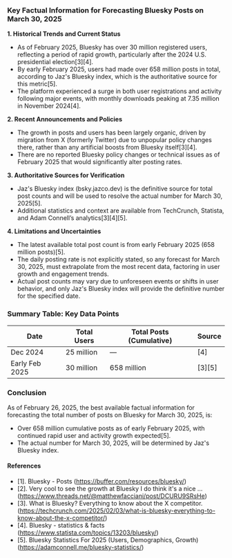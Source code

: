 ### Key Factual Information for Forecasting Bluesky Posts on March 30, 2025

**1. Historical Trends and Current Status**
- As of February 2025, Bluesky has over 30 million registered users, reflecting a period of rapid growth, particularly after the 2024 U.S. presidential election[3][4].
- By early February 2025, users had made over 658 million posts in total, according to Jaz's Bluesky index, which is the authoritative source for this metric[5].
- The platform experienced a surge in both user registrations and activity following major events, with monthly downloads peaking at 7.35 million in November 2024[4].

**2. Recent Announcements and Policies**
- The growth in posts and users has been largely organic, driven by migration from X (formerly Twitter) due to unpopular policy changes there, rather than any artificial boosts from Bluesky itself[3][4].
- There are no reported Bluesky policy changes or technical issues as of February 2025 that would significantly alter posting rates.

**3. Authoritative Sources for Verification**
- Jaz's Bluesky index (bsky.jazco.dev) is the definitive source for total post counts and will be used to resolve the actual number for March 30, 2025[5].
- Additional statistics and context are available from TechCrunch, Statista, and Adam Connell’s analytics[3][4][5].

**4. Limitations and Uncertainties**
- The latest available total post count is from early February 2025 (658 million posts)[5].
- The daily posting rate is not explicitly stated, so any forecast for March 30, 2025, must extrapolate from the most recent data, factoring in user growth and engagement trends.
- Actual post counts may vary due to unforeseen events or shifts in user behavior, and only Jaz's Bluesky index will provide the definitive number for the specified date.

### Summary Table: Key Data Points

| Date             | Total Users      | Total Posts (Cumulative) | Source                |
|------------------|-----------------|--------------------------|-----------------------|
| Dec 2024         | 25 million      | —                        | [4]                   |
| Early Feb 2025   | 30 million      | 658 million              | [3][5]                |

### Conclusion
As of February 26, 2025, the best available factual information for forecasting the total number of posts on Bluesky for March 30, 2025, is:
- Over 658 million cumulative posts as of early February 2025, with continued rapid user and activity growth expected[5].
- The actual number for March 30, 2025, will be determined by Jaz's Bluesky index.

#### References
- [1]. Bluesky - Posts (https://buffer.com/resources/bluesky/)
- [2]. Very cool to see the growth at Bluesky I do think it's a nice ... (https://www.threads.net/@matthewfacciani/post/DCURU9SRsHe)
- [3]. What is Bluesky? Everything to know about the X competitor. (https://techcrunch.com/2025/02/03/what-is-bluesky-everything-to-know-about-the-x-competitor/)
- [4]. Bluesky - statistics & facts (https://www.statista.com/topics/13203/bluesky/)
- [5]. Bluesky Statistics For 2025 (Users, Demographics, Growth) (https://adamconnell.me/bluesky-statistics/)